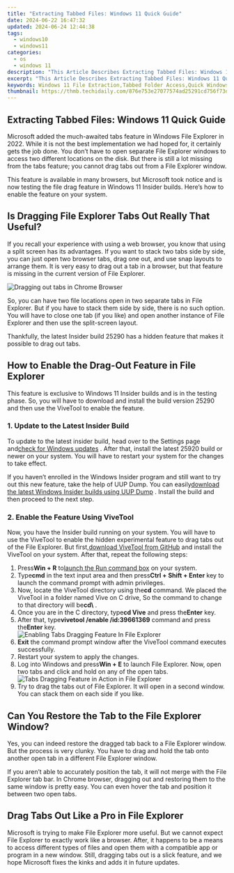 ```yaml
---
title: "Extracting Tabbed Files: Windows 11 Quick Guide"
date: 2024-06-22 16:47:32
updated: 2024-06-24 12:44:38
tags:
  - windows10
  - windows11
categories:
  - os
  - windows 11
description: "This Article Describes Extracting Tabbed Files: Windows 11 Quick Guide"
excerpt: "This Article Describes Extracting Tabbed Files: Windows 11 Quick Guide"
keywords: Windows 11 File Extraction,Tabbed Folder Access,Quick Windows 11 Guide,Windows 11 File Organization,Tabs File Extraction Methods,Efficient File Handling Win11,Simplified Windows Filesystem Use
thumbnail: https://thmb.techidaily.com/876e753e27077574ad25291cd756f73dd324e0088d395c4f6b7d4b1f29dc8396.jpg
---
```


## Extracting Tabbed Files: Windows 11 Quick Guide

 Microsoft added the much-awaited tabs feature in Windows File Explorer in 2022\. While it is not the best implementation we had hoped for, it certainly gets the job done. You don’t have to open separate File Explorer windows to access two different locations on the disk. But there is still a lot missing from the tabs feature; you cannot drag tabs out from a File Explorer window.

 This feature is available in many browsers, but Microsoft took notice and is now testing the file drag feature in Windows 11 Insider builds. Here’s how to enable the feature on your system.

## Is Dragging File Explorer Tabs Out Really That Useful?

 If you recall your experience with using a web browser, you know that using a split screen has its advantages. If you want to stack two tabs side by side, you can just open two browser tabs, drag one out, and use snap layouts to arrange them. It is very easy to drag out a tab in a browser, but that feature is missing in the current version of File Explorer.

![Dragging out tabs in Chrome Browser](https://static1.makeuseofimages.com/wordpress/wp-content/uploads/2023/02/dragging-out-tabs-in-chrome-browser.jpg)

 So, you can have two file locations open in two separate tabs in File Explorer. But if you have to stack them side by side, there is no such option. You will have to close one tab (if you like) and open another instance of File Explorer and then use the split-screen layout.

 Thankfully, the latest Insider build 25290 has a hidden feature that makes it possible to drag out tabs.

## How to Enable the Drag-Out Feature in File Explorer

 This feature is exclusive to Windows 11 Insider builds and is in the testing phase. So, you will have to download and install the build version 25290 and then use the ViveTool to enable the feature.

### 1\. Update to the Latest Insider Build

 To update to the latest insider build, head over to the Settings page and[check for Windows updates](https://www.makeuseof.com/tag/update-windows-software-guide/) . After that, install the latest 25920 build or newer on your system. You will have to restart your system for the changes to take effect.

 If you haven’t enrolled in the Windows Insider program and still want to try out this new feature, take the help of UUP Dump. You can easily[download the latest Windows Insider builds using UUP Dump](https://www.makeuseof.com/windows-11-download-insider-iso-without-insider-program/) . Install the build and then proceed to the next step.

### 2\. Enable the Feature Using ViveTool

 Now, you have the Insider build running on your system. You will have to use the ViveTool to enable the hidden experimental feature to drag tabs out of the File Explorer. But first,[download ViveTool from GitHub](https://github.com/thebookisclosed/ViVe/releases) and install the ViveTool on your system. After that, repeat the following steps:

1. Press**Win + R** to[launch the Run command box](https://www.makeuseof.com/windows-open-run-command-dialog-box/) on your system.
2. Type**cmd** in the text input area and then press**Ctrl + Shift + Enter** key to launch the command prompt with admin privileges.
3. Now, locate the ViveTool directory using the**cd** command. We placed the ViveTool in a folder named Vive on C drive, So the command to change to that directory will be**cd\\** .
4. Once you are in the C directory, type**cd Vive** and press the**Enter** key.
5. After that, type**vivetool /enable /id:39661369** command and press the**Enter** key.  
![Enabling Tabs Dragging Feature In File Explorer](https://static1.makeuseofimages.com/wordpress/wp-content/uploads/2023/02/enabling-tabs-dragging-feature-in-file-explorer.jpg)
6. **Exit** the command prompt window after the ViveTool command executes successfully.
7. Restart your system to apply the changes.
8. Log into Windows and press**Win + E** to launch File Explorer. Now, open two tabs and click and hold on any of the open tabs.  
![Tabs Dragging Feature in Action in File Explorer](https://static1.makeuseofimages.com/wordpress/wp-content/uploads/2023/02/tabs-dragging-feature-in-action-in-file-explorer.jpg)
9. Try to drag the tabs out of File Explorer. It will open in a second window. You can stack them on each side if you like.

## Can You Restore the Tab to the File Explorer Window?

 Yes, you can indeed restore the dragged tab back to a File Explorer window. But the process is very clunky. You have to drag and hold the tab onto another open tab in a different File Explorer window.

 If you aren’t able to accurately position the tab, it will not merge with the File Explorer tab bar. In Chrome browser, dragging out and restoring them to the same window is pretty easy. You can even hover the tab and position it between two open tabs.

## Drag Tabs Out Like a Pro in File Explorer

 Microsoft is trying to make File Explorer more useful. But we cannot expect File Explorer to exactly work like a browser. After, it happens to be a means to access different types of files and open them with a compatible app or program in a new window. Still, dragging tabs out is a slick feature, and we hope Microsoft fixes the kinks and adds it in future updates.


<ins class="adsbygoogle"
     style="display:block"
     data-ad-format="autorelaxed"
     data-ad-client="ca-pub-7571918770474297"
     data-ad-slot="1223367746"></ins>



<ins class="adsbygoogle"
     style="display:block"
     data-ad-client="ca-pub-7571918770474297"
     data-ad-slot="8358498916"
     data-ad-format="auto"
     data-full-width-responsive="true"></ins>
